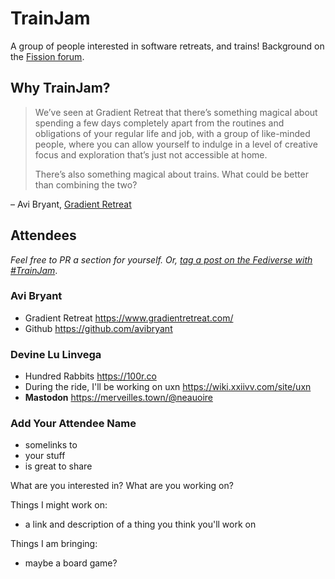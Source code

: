 # TrainJam

A group of people interested in software retreats, and trains! Background on the [Fission forum](https://talk.fission.codes/t/trainjam-2023/4789).

## Why TrainJam?

> We’ve seen at Gradient Retreat that there’s something magical about spending a few days completely apart from the routines and obligations of your regular life and job, with a group of like-minded people, where you can allow yourself to indulge in a level of creative focus and exploration that’s just not accessible at home.
> 
> There’s also something magical about trains. What could be better than combining the two?
>

– Avi Bryant, [Gradient Retreat](https://www.gradientretreat.com/)

## Attendees

_Feel free to PR a section for yourself. Or, [tag a post on the Fediverse with #TrainJam](https://cosocial.ca/tags/TrainJam)_.

### Avi Bryant

* Gradient Retreat https://www.gradientretreat.com/
* Github https://github.com/avibryant

### Devine Lu Linvega

* Hundred Rabbits https://100r.co
* During the ride, I'll be working on uxn https://wiki.xxiivv.com/site/uxn
* **Mastodon** https://merveilles.town/@neauoire

### Add Your Attendee Name

* somelinks to
* your stuff
* is great to share

What are you interested in? What are you working on?

Things I might work on:
* a link and description of a thing you think you'll work on

Things I am bringing:
* maybe a board game?
